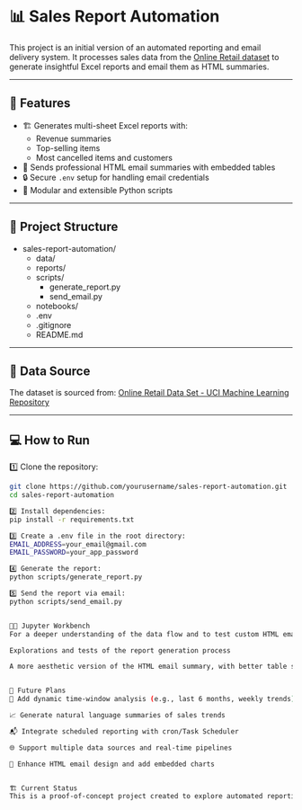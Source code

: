 # 📊 Sales Report Automation

This project is an initial version of an automated reporting and email delivery system. It processes sales data from the [Online Retail dataset](https://archive.ics.uci.edu/dataset/352/online+retail) to generate insightful Excel reports and email them as HTML summaries.

---

## 🚀 Features

- 🏗️ Generates multi-sheet Excel reports with:
  - Revenue summaries
  - Top-selling items
  - Most cancelled items and customers
- 📧 Sends professional HTML email summaries with embedded tables
- 🔒 Secure `.env` setup for handling email credentials
- 📝 Modular and extensible Python scripts

---

## 📂 Project Structure

- sales-report-automation/
  - data/
  - reports/
  - scripts/
    - generate_report.py
    - send_email.py
  - notebooks/
  - .env
  - .gitignore
  - README.md



---

## 🧪 Data Source

The dataset is sourced from:
[Online Retail Data Set - UCI Machine Learning Repository](https://archive.ics.uci.edu/dataset/352/online+retail)

---

## 💻 How to Run

1️⃣ Clone the repository:
```bash
git clone https://github.com/yourusername/sales-report-automation.git
cd sales-report-automation

2️⃣ Install dependencies:
pip install -r requirements.txt

3️⃣ Create a .env file in the root directory:
EMAIL_ADDRESS=your_email@gmail.com
EMAIL_PASSWORD=your_app_password

4️⃣ Generate the report:
python scripts/generate_report.py

5️⃣ Send the report via email:
python scripts/send_email.py


🧑‍💻 Jupyter Workbench
For a deeper understanding of the data flow and to test custom HTML email templates, check the notebooks/ directory. The Jupyter notebook includes:

Explorations and tests of the report generation process

A more aesthetic version of the HTML email summary, with better table styling and layout


🔮 Future Plans
📅 Add dynamic time-window analysis (e.g., last 6 months, weekly trends)

📈 Generate natural language summaries of sales trends

📬 Integrate scheduled reporting with cron/Task Scheduler

🌐 Support multiple data sources and real-time pipelines

🎨 Enhance HTML email design and add embedded charts


🏗️ Current Status
This is a proof-of-concept project created to explore automated reporting and email delivery using Python. It lays the groundwork for future expansions and more robust business intelligence pipelines.

